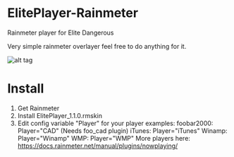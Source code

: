 # ElitePlayer-Rainmeter
Rainmeter player for Elite Dangerous

Very simple rainmeter overlayer feel free to do anything for it.

![alt tag](https://raw.githubusercontent.com/Mindii/ElitePlayer-Rainmeter/master/Img/eliteplayer.jpg)

# Install
1. Get Rainmeter
2. Install ElitePlayer_1.1.0.rmskin
3. Edit config variable "Player" for your player examples:
  foobar2000: Player="CAD" (Needs foo_cad plugin)
  iTunes: Player="iTunes"
  Winamp: Player="Winamp"
  WMP: Player="WMP"
  More players here: https://docs.rainmeter.net/manual/plugins/nowplaying/
